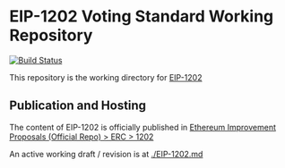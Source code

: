 # EIP-1202 Voting Standard Working Repository

[![Build Status](https://travis-ci.com/xinbenlv/eip-1202.svg?branch=master)](https://travis-ci.com/xinbenlv/eip-1202)

This repository is the working directory for [EIP-1202](https://github.com/ethereum/EIPs/issues/1202)

## Publication and Hosting
The content of EIP-1202 is officially published in [Ethereum Improvement Proposals (Official Repo) > ERC > 1202](http://eips.ethereum.org/EIPS/eip-1202)

An active working draft / revision is at [./EIP-1202.md](./EIP-1202.md)
